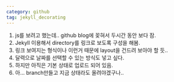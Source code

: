 ```yaml
---
category: github
tag: jekyll_decorating
---
```


1. js를 보려고 했는데.. github blog에 꽂혀서 두시간 동안 보다 잠.
2. Jekyll 이용해서 directory를 링크로 보도록 구성을 해봄.
3. 링크 보여지는 형식이나 이런거 때문에 layout을 건드려 보아야 할 듯..
4. 달력으로 날짜를 선택할 수 있는 방식도 넣고 싶다.
5. 하지만 아직은 기본 상태로 업로드 되어 있음.
6. 아... branch만들고 지금 상태라도 올려야겠구나..
